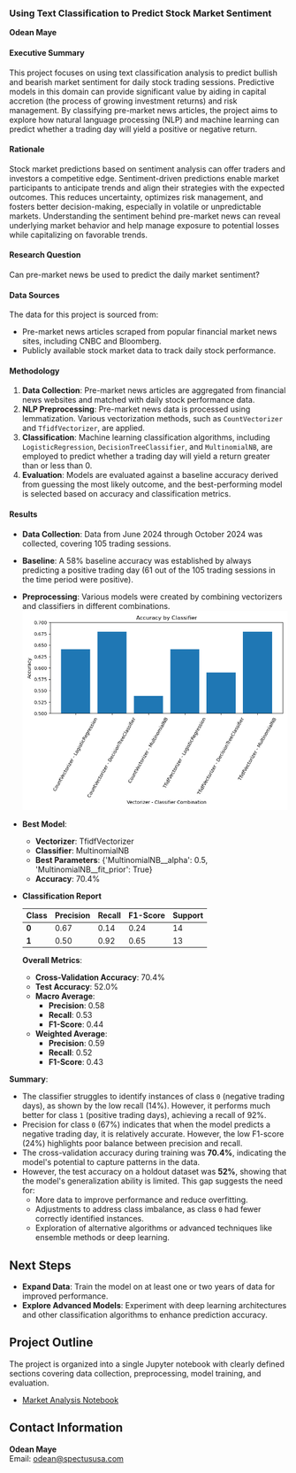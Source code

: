 ### Using Text Classification to Predict Stock Market Sentiment

**Odean Maye**

#### Executive Summary

This project focuses on using text classification analysis to predict bullish and bearish market sentiment for daily stock trading sessions. Predictive models in this domain can provide significant value by aiding in capital accretion (the process of growing investment returns) and risk management. By classifying pre-market news articles, the project aims to explore how natural language processing (NLP) and machine learning can predict whether a trading day will yield a positive or negative return.

#### Rationale

Stock market predictions based on sentiment analysis can offer traders and investors a competitive edge. Sentiment-driven predictions enable market participants to anticipate trends and align their strategies with the expected outcomes. This reduces uncertainty, optimizes risk management, and fosters better decision-making, especially in volatile or unpredictable markets. Understanding the sentiment behind pre-market news can reveal underlying market behavior and help manage exposure to potential losses while capitalizing on favorable trends.

#### Research Question

Can pre-market news be used to predict the daily market sentiment?

#### Data Sources

The data for this project is sourced from:
- Pre-market news articles scraped from popular financial market news sites, including CNBC and Bloomberg.
- Publicly available stock market data to track daily stock performance.

#### Methodology

1. **Data Collection**: Pre-market news articles are aggregated from financial news websites and matched with daily stock performance data.
2. **NLP Preprocessing**: Pre-market news data is processed using lemmatization. Various vectorization methods, such as `CountVectorizer` and `TfidfVectorizer`, are applied.
3. **Classification**: Machine learning classification algorithms, including `LogisticRegression`, `DecisionTreeClassifier`, and `MultinomialNB`, are employed to predict whether a trading day will yield a return greater than or less than 0.
4. **Evaluation**: Models are evaluated against a baseline accuracy derived from guessing the most likely outcome, and the best-performing model is selected based on accuracy and classification metrics.

#### Results

- **Data Collection**: Data from June 2024 through October 2024 was collected, covering 105 trading sessions.
- **Baseline**: A 58% baseline accuracy was established by always predicting a positive trading day (61 out of the 105 trading sessions in the time period were positive).
- **Preprocessing**: Various models were created by combining vectorizers and classifiers in different combinations.
![Accuracy by Classifier](accuracy_by_classifier.png)
- **Best Model**: 
  - **Vectorizer**: TfidfVectorizer
  - **Classifier**: MultinomialNB
  - **Best Parameters**: {'MultinomialNB__alpha': 0.5, 'MultinomialNB__fit_prior': True}
  - **Accuracy**: 70.4%
- **Classification Report**

  | Class | Precision | Recall | F1-Score | Support |
  |-------|-----------|--------|----------|---------|
  | **0** | 0.67      | 0.14   | 0.24     | 14      |
  | **1** | 0.50      | 0.92   | 0.65     | 13      |

  **Overall Metrics**:
  - **Cross-Validation Accuracy**: 70.4%
  - **Test Accuracy**: 52.0%
  - **Macro Average**:
    - **Precision**: 0.58
    - **Recall**: 0.53
    - **F1-Score**: 0.44
  - **Weighted Average**:
    - **Precision**: 0.59
    - **Recall**: 0.52
    - **F1-Score**: 0.43

**Summary**:
- The classifier struggles to identify instances of class `0` (negative trading days), as shown by the low recall (14%). However, it performs much better for class `1` (positive trading days), achieving a recall of 92%.
- Precision for class `0` (67%) indicates that when the model predicts a negative trading day, it is relatively accurate. However, the low F1-score (24%) highlights poor balance between precision and recall.
- The cross-validation accuracy during training was **70.4%**, indicating the model's potential to capture patterns in the data.
- However, the test accuracy on a holdout dataset was **52%**, showing that the model's generalization ability is limited. This gap suggests the need for:
  - More data to improve performance and reduce overfitting.
  - Adjustments to address class imbalance, as class `0` had fewer correctly identified instances.
  - Exploration of alternative algorithms or advanced techniques like ensemble methods or deep learning.

## Next Steps

- **Expand Data**: Train the model on at least one or two years of data for improved performance.
- **Explore Advanced Models**: Experiment with deep learning architectures and other classification algorithms to enhance prediction accuracy.

## Project Outline

The project is organized into a single Jupyter notebook with clearly defined sections covering data collection, preprocessing, model training, and evaluation.

- [Market Analysis Notebook](https://github.com/odeanmaye/Berkeley/blob/main/Capstone/MarketAnalysis.ipynb)

## Contact Information

**Odean Maye**  
Email: odean@spectususa.com